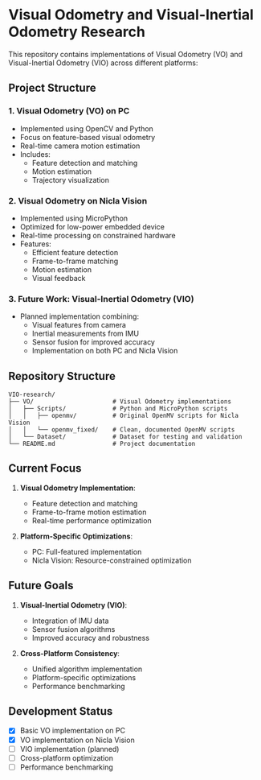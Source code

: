 # Visual Odometry and Visual-Inertial Odometry Research

This repository contains implementations of Visual Odometry (VO) and Visual-Inertial Odometry (VIO) across different platforms:

## Project Structure

### 1. Visual Odometry (VO) on PC
- Implemented using OpenCV and Python
- Focus on feature-based visual odometry
- Real-time camera motion estimation
- Includes:
  - Feature detection and matching
  - Motion estimation
  - Trajectory visualization

### 2. Visual Odometry on Nicla Vision
- Implemented using MicroPython
- Optimized for low-power embedded device
- Real-time processing on constrained hardware
- Features:
  - Efficient feature detection
  - Frame-to-frame matching
  - Motion estimation
  - Visual feedback

### 3. Future Work: Visual-Inertial Odometry (VIO)
- Planned implementation combining:
  - Visual features from camera
  - Inertial measurements from IMU
  - Sensor fusion for improved accuracy
  - Implementation on both PC and Nicla Vision

## Repository Structure

```
VIO-research/
├── VO/                      # Visual Odometry implementations
│   ├── Scripts/             # Python and MicroPython scripts
│   │   ├── openmv/          # Original OpenMV scripts for Nicla Vision
│   │   └── openmv_fixed/    # Clean, documented OpenMV scripts
│   └── Dataset/             # Dataset for testing and validation
└── README.md                # Project documentation
```

## Current Focus

1. **Visual Odometry Implementation**:
   - Feature detection and matching
   - Frame-to-frame motion estimation
   - Real-time performance optimization

2. **Platform-Specific Optimizations**:
   - PC: Full-featured implementation
   - Nicla Vision: Resource-constrained optimization

## Future Goals

1. **Visual-Inertial Odometry (VIO)**:
   - Integration of IMU data
   - Sensor fusion algorithms
   - Improved accuracy and robustness

2. **Cross-Platform Consistency**:
   - Unified algorithm implementation
   - Platform-specific optimizations
   - Performance benchmarking

## Development Status

- [x] Basic VO implementation on PC
- [x] VO implementation on Nicla Vision
- [ ] VIO implementation (planned)
- [ ] Cross-platform optimization
- [ ] Performance benchmarking
